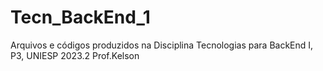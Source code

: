 # Tecn_BackEnd_1
Arquivos e códigos produzidos na Disciplina Tecnologias para BackEnd I, P3, UNIESP 2023.2
Prof.Kelson

